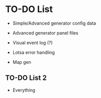 # TO-DO List

- Simple/Advanced generator config data
- Advanced generator panel files
- Visual event log (?)
- Lotsa error handling

- Map gen

## TO-DO List 2

- Everything
